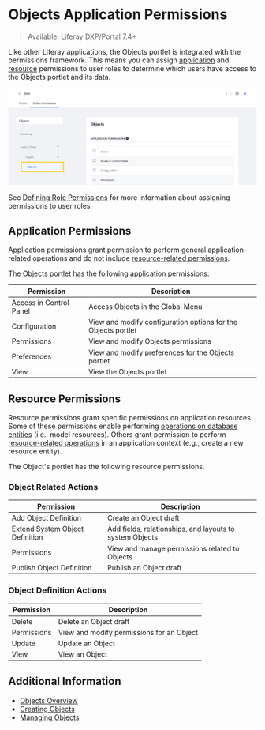 # Objects Application Permissions

> Available: Liferay DXP/Portal 7.4+

Like other Liferay applications, the Objects portlet is integrated with the permissions framework. This means you can assign [application](#application-permissions) and [resource](#resource-permissions) permissions to user roles to determine which users have access to the Objects portlet and its data.

![Assign Objects permissions when defining role permissions.](./objects-application-permissions/images/01.png)

See [Defining Role Permissions](../../users-and-permissions/roles-and-permissions/defining-role-permissions.md) for more information about assigning permissions to user roles.

## Application Permissions

Application permissions grant permission to perform general application-related operations and do not include [resource-related permissions](#resource-permissions).

The Objects portlet has the following application permissions:

| Permission | Description |
| --- | --- |
| Access in Control Panel | Access Objects in the Global Menu |
| Configuration | View and modify configuration options for the Objects portlet |
| Permissions | View and modify Objects permissions |
| Preferences | View and modify preferences for the Objects portlet |
| View | View the Objects portlet |

## Resource Permissions

Resource permissions grant specific permissions on application resources. Some of these permissions enable performing [operations on database entities](#object-definition-actions) (i.e., model resources). Others grant permission to perform [resource-related operations](#object-related-actions) in an application context (e.g., create a new resource entity).

The Object's portlet has the following resource permissions.

### Object Related Actions

| Permission | Description |
| --- | --- |
| Add Object Definition | Create an Object draft |
| Extend System Object Definition | Add fields, relationships, and layouts to system Objects |
| Permissions | View and manage permissions related to Objects |
| Publish Object Definition | Publish an Object draft |

### Object Definition Actions

| Permission | Description |
| --- | --- |
| Delete | Delete an Object draft |
| Permissions | View and modify permissions for an Object |
| Update | Update an Object |
| View | View an Object |

## Additional Information

* [Objects Overview](../objects.md)
* [Creating Objects](./creating-and-managing-objects/creating-objects.md)
* [Managing Objects](./creating-and-managing-objects/managing-objects.md)
